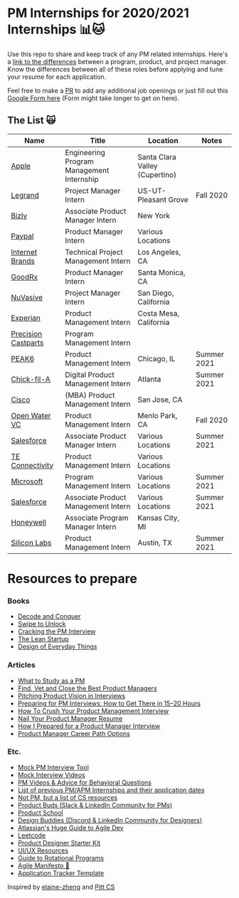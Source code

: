 # PM Internships for 2020/2021 Internships 📊🐱
Use this repo to share and keep track of any PM related internships. Here's a [link to the differences](https://www.feedough.com/product-manager-vs-program-manager-vs-project-manager/#:~:text=To%20summarise%2C,on%20How%20of%20a%20product.) between a program, product, and project manager. Know the differences between all of these roles before applying and tune your resume for each application.

Feel free to make a [PR](https://github.com/leestanley/pm-internships2021/pulls) to add any additional job openings or just fill out this [Google Form here](https://forms.gle/sGZSvwWt2YRGdeJK9) (Form might take longer to get on here). 

## The List 🙀

| Name  | Title  |  Location |  Notes |
|---|---|---|---|
|[Apple](https://jobs.apple.com/en-us/details/200180414/engineering-program-management-internship?team=STDNT)| Engineering Program Management Internship | Santa Clara Valley (Cupertino) | |
|[Legrand](https://jobs-legrand.icims.com/jobs/6206/project-management-intern/job)| Project Manager Intern | US-UT-Pleasant Grove| Fall 2020 |
|[Bizly](https://bizly-inc.breezy.hr/p/44aa5f411634?utm_source=jooble&utm_medium=cpc&utm_campaign=jooble)| Associate Product Manager Intern | New York | |
|[Paypal](https://paypal.wd1.myworkdayjobs.com/en-US/jobs/job/San-Jose-CA/Product-Manager-Intern_R0057796?Codes=W-LINKEDIN)| Product Manager Intern | Various Locations | |
|[Internet Brands](https://jobs.jobvite.com/internetbrands/job/oWZ4cfwV?__jvst=Job+Board&__jvsd=LinkedIn)| Technical Project Management Intern | Los Angeles, CA | |
|[GoodRx](https://jobs.lever.co/goodrx/65a61fbf-c6bf-498f-8160-899920d6ad17?utm_campaign=google_jobs_apply&utm_source=google_jobs_apply&utm_medium=organic)| Product Manager Intern | Santa Monica, CA | |
|[NuVasive](https://nuvasive.avature.net/careers/JobDetail/Intern-Project-Manager/7073)| Project Manager Intern | San Diego, California | |
|[Experian](https://experian.referrals.selectminds.com/jobs/product-management-intern-16080)| Product Management Intern | Costa Mesa, California | |
|[Precision Castparts](https://pcctalentacquisitionportal.tal.net/vx/lang-en-GB/mobile-0/appcentre-1/brand-7/xf-b77be0722e87/candidate/so/pm/1/pl/3/opp/299-Intern-Program-Management/en-GB)| Program Management Intern | | |
|[PEAK6](https://boards.greenhouse.io/capitalmanagement/jobs/2261798)| Product Management Intern | Chicago, IL | Summer 2021 |
|[Chick-fil-A](https://careers-chickfila.icims.com/jobs/8248/2021-digital-product-management-summer-intern/job)| Digital Product Management Intern | Atlanta | Summer 2021 |
|[Cisco](https://jobs.cisco.com/jobs/ProjectDetail/Product-Manager-MBA-Intern-United-States/1298575?source=LinkedIn)| (MBA) Product Management Intern | San Jose, CA | |
|[Open Water VC](https://openwatervc.applytojob.com/apply/AYWI6O7slo/Product-Manager-Intern-Remote)| Product Management Intern | Menlo Park, CA | Fall 2020 |
|[Salesforce](https://salesforce.wd1.myworkdayjobs.com/en-US/External_Career_Site/job/California---San-Francisco/Summer-2021-Intern---Associate-Product-Manager_JR68655-1?d=cta-nav-sjb-1)| Associate Product Manager Intern | Various Locations | Summer 2021 | 
|[TE Connectivity](https://careers.te.com/job/Middletown-Product-Management-Intern-Various-U_S_-Locations-PA-17057/668274600/?utm_source=LinkedInJobPostings&utm_campaign=job-slot)| Product Management Intern | Various Locations | |
|[Microsoft](https://careers.microsoft.com/us/en/job/870958/Internship-Opportunities-for-Students-Program-Manager)| Program Management Intern | Various Locations | Summer 2021 |
|[Salesforce](https://salesforce.wd1.myworkdayjobs.com/en-US/External_Career_Site/job/California---San-Francisco/Summer-2021-Intern---Associate-Product-Manager_JR68655-1?d=cta-nav-sjb-1)| Associate Product Management Intern | Various Locations | Summer 2021 |
|[Honeywell](https://careers.honeywell.com/us/en/job/HONEUSREQ240271EXTERNALENUS/Associate-Program-Manager-Intern?utm_source=linkedin&utm_medium=phenom-feeds)| Associate Program Manager Intern | Kansas City, MI | |
|[Silicon Labs](https://jobs.jobvite.com/silabs/job/opymdfwg)| Product Management Intern | Austin, TX | Summer 2021 |


# Resources to prepare
### Books
- [Decode and Conquer](https://www.amazon.com/Decode-Conquer-Answers-Management-Interviews/dp/0615930417)
- [Swipe to Unlock](https://www.amazon.com/Swipe-Unlock-Technology-Business-Strategy/dp/1976182190/ref=sr_1_3?dchild=1&keywords=swipe+to+unlock&qid=1596561952&s=books&sr=1-3)
- [Cracking the PM Interview](https://www.amazon.com/Cracking-PM-Interview-Product-Technology/dp/0984782818/ref=sr_1_3?dchild=1&keywords=cracking+the+pm+interview&qid=1596561986&s=books&sr=1-3)
- [The Lean Startup](https://www.amazon.com/Lean-Startup-Entrepreneurs-Continuous-Innovation/dp/0307887898/ref=sr_1_3?dchild=1&keywords=lean+startup&qid=1596562230&sr=8-3)
- [Design of Everyday Things](https://www.amazon.com/Design-Everyday-Things-Revised-Expanded/dp/0465050654)

### Articles
- [What to Study as a PM](https://medium.com/productvision/what-to-study-as-a-pm-the-4-pillars-and-roof-of-product-management-knowledge-818638cc7938)
- [Find, Vet and Close the Best Product Managers](https://firstround.com/review/find-vet-and-close-the-best-product-managers-heres-how/)
- [Pitching Product Vision in Interviews](https://blog.tryexponent.com/how-to-pitch-your-product-vision-in-product-management-interviews/)
- [Preparing for PM Interviews: How to Get There in 15–20 Hours](https://medium.com/pminsider/preparing-for-pm-interviews-how-to-get-there-in-15-20-hours-193f6fcbf606)
- [How To Crush Your Product Management Interview](https://medium.com/open-product-management/how-to-crush-your-product-management-interview-ultimate-guide-for-all-aspiring-pms-8c6172ed697c)
- [Nail Your Product Manager Resume](https://medium.com/teamcandor/nail-your-product-manager-resume-ff7484835c81)
- [How I Prepared for a Product Manager Interview](https://medium.com/@diemkay/how-i-prepared-for-a-product-manager-interview-26122f2c80ba)
- [Product Manager Career Path Options](https://medium.com/pminsider/product-manager-career-paths-8c0f2a92d98e)

### Etc.
- [Mock PM Interview Tool](https://thepminterview.com/)
- [Mock Interview Videos](https://www.youtube.com/c/ExponentTV/videos)
- [PM Videos & Advice for Behavioral Questions](https://www.youtube.com/c/JeffHSipe/videos)
- [List of previous PM/APM Internships and their application dates](https://docs.google.com/spreadsheets/d/1ZmDio9v-x8nWUDNGCNfpiCOtWjqn41fAFiKWX0SqNfI/edit#gid=39989556)
- [Not PM, but a list of CS resources](https://docs.google.com/document/d/1VL3GqkwWWjXuK6MHGxGq81sOf0GJRr8Gxn5dlcHBXVk/edit)
- [Product Buds (Slack & LinkedIn Community for PMs)](https://www.linkedin.com/company/productbuds/)
- [Product School](https://www.facebook.com/productschool/)
- [Design Buddies (Discord & LinkedIn Community for Designers)](https://designbuddies.community/)
- [Atlassian's Huge Guide to Agile Dev](https://www.atlassian.com/agile)
- [Leetcode](https://leetcode.com/)
- [Product Designer Starter Kit](https://docs.google.com/document/d/15PkJm4uJmaK5ehOoW0TnTaOVgDh9BJwOgpv9mYvBPpE/edit)
- [UI/UX Resources](https://docs.google.com/document/d/1B9-cZVALFTpLYcDJYpXq8D77jpv1JGK3gFcUE4Sl2Bg/edit#heading=h.h8zqss5a316c)
- [Guide to Rotational Programs](https://productschool.com/blog/product-management-2/apm-programs/)
- [Agile Manifesto 🙏](https://agilemanifesto.org/)
- [Application Tracker Template](https://docs.google.com/spreadsheets/d/1AXOPQO9aMW6_DQOFy5_KKLA8LZzPkEQhmhJhc7RSXrQ/edit#gid=0)

Inspired by [elaine-zheng](https://github.com/elaine-zheng/summer2020internships) and [Pitt CS](https://github.com/Pitt-CSC/Summer2021-Internships/blob/master/README.md)

